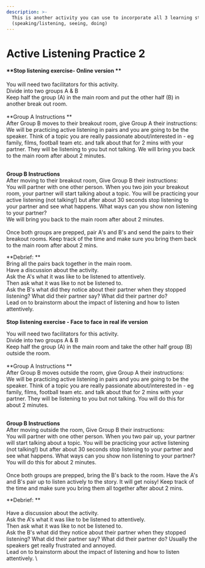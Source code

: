 ```yaml
---
description: >-
  This is another activity you can use to incorporate all 3 learning styles
  (speaking/listening, seeing, doing)
---
```


# Active Listening Practice 2

#### **Stop listening exercise- Online version **

You will need two facilitators for this activity. \
Divide into two groups A & B\
Keep half the group (A) in the main room and put the other half (B) in another break out room.  \
\
**Group A Instructions **\
After Group B moves to their breakout room, give Group A their instructions:\
We will be practicing active listening in pairs and you are going to be the speaker. Think of a topic you are really passionate about/interested in - eg family, films, football team etc. and talk about that for 2 mins with your partner. They will be listening to you but not talking. We will bring you back to the main room after about 2 minutes.&#x20;

\
**Group B Instructions**\
After moving to their breakout room, Give Group B their instructions: \
You will partner with one other person. When you two join your breakout room, your partner will start talking about a topic. You will be practicing your active listening (not talking!) but after about 30 seconds stop listening to your partner and see what happens. What ways can you show non listening to your partner? \
We will bring you back to the main room after about 2 minutes. \
\
Once both groups are prepped, pair A's and B's and send the pairs to their breakout rooms. Keep track of the time and make sure you bring them back to the main room after about 2 mins.&#x20;

**Debrief: **\
Bring all the pairs back together in the main room. \
Have a discussion about the activity. \
Ask the A's what it was like to be listened to attentively. \
Then ask what it was like to not be listened to. \
Ask the B's what did they notice about their partner when they stopped listening? What did their partner say? What did their partner do? \
Lead on to brainstorm about the impact of listening and how to listen attentively.  \
\
**Stop listening exercise - Face to face in real ife version**

You will need two facilitators for this activity. \
Divide into two groups A & B\
Keep half the group (A) in the main room and take the other half group (B) outside the room. \
\
**Group A Instructions **\
After Group B moves outside the room, give Group A their instructions:\
We will be practicing active listening in pairs and you are going to be the speaker. Think of a topic you are really passionate about/interested in - eg family, films, football team etc. and talk about that for 2 mins with your partner. They will be listening to you but not talking. You will do this for about 2 minutes.&#x20;

\
**Group B Instructions**\
After moving outside the room, Give Group B their instructions: \
You will partner with one other person. When you two pair up, your partner will start talking about a topic. You will be practicing your active listening (not talking!) but after about 30 seconds stop listening to your partner and see what happens. What ways can you show non listening to your partner? \
You will do this for about 2 minutes. \
\
Once both groups are prepped, bring the B's back to the room. Have the A's and B's pair up to listen actively to the story.  It will get noisy! Keep track of the time and make sure you bring them all together after about 2 mins.&#x20;

**Debrief: **\
\
Have a discussion about the activity. \
Ask the A's what it was like to be listened to attentively. \
Then ask what it was like to not be listened to. \
Ask the B's what did they notice about their partner when they stopped listening? What did their partner say? What did their partner do? Usually the speakers get really frustrated and annoyed. \
Lead on to brainstorm about the impact of listening and how to listen attentively.  \
